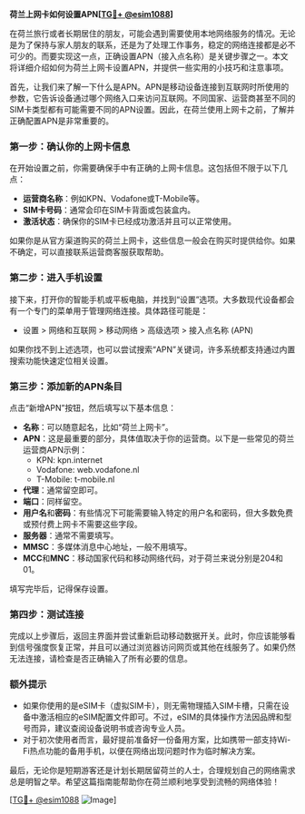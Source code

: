 **荷兰上网卡如何设置APN[[TG💪+ @esim1088](https://t.me/s/esim1088)]**

在荷兰旅行或者长期居住的朋友，可能会遇到需要使用本地网络服务的情况。无论是为了保持与家人朋友的联系，还是为了处理工作事务，稳定的网络连接都是必不可少的。而要实现这一点，正确设置APN（接入点名称）是关键步骤之一。本文将详细介绍如何为荷兰上网卡设置APN，并提供一些实用的小技巧和注意事项。

首先，让我们来了解一下什么是APN。APN是移动设备连接到互联网时所使用的参数，它告诉设备通过哪个网络入口来访问互联网。不同国家、运营商甚至不同的SIM卡类型都有可能需要不同的APN设置。因此，在荷兰使用上网卡之前，了解并正确配置APN是非常重要的。

### **第一步：确认你的上网卡信息**
在开始设置之前，你需要确保手中有正确的上网卡信息。这包括但不限于以下几点：
- **运营商名称**：例如KPN、Vodafone或T-Mobile等。
- **SIM卡号码**：通常会印在SIM卡背面或包装盒内。
- **激活状态**：确保你的SIM卡已经成功激活并且可以正常使用。

如果你是从官方渠道购买的荷兰上网卡，这些信息一般会在购买时提供给你。如果不确定，可以直接联系运营商客服获取帮助。

### **第二步：进入手机设置**
接下来，打开你的智能手机或平板电脑，并找到“设置”选项。大多数现代设备都会有一个专门的菜单用于管理网络连接。具体路径可能是：
- 设置 > 网络和互联网 > 移动网络 > 高级选项 > 接入点名称 (APN)

如果你找不到上述选项，也可以尝试搜索“APN”关键词，许多系统都支持通过内置搜索功能快速定位相关设置。

### **第三步：添加新的APN条目**
点击“新增APN”按钮，然后填写以下基本信息：
- **名称**：可以随意起名，比如“荷兰上网卡”。
- **APN**：这是最重要的部分，具体值取决于你的运营商。以下是一些常见的荷兰运营商APN示例：
  - KPN: kpn.internet
  - Vodafone: web.vodafone.nl
  - T-Mobile: t-mobile.nl
- **代理**：通常留空即可。
- **端口**：同样留空。
- **用户名**和**密码**：有些情况下可能需要输入特定的用户名和密码，但大多数免费或预付费上网卡不需要这些字段。
- **服务器**：通常不需要填写。
- **MMSC**：多媒体消息中心地址，一般不用填写。
- **MCC**和**MNC**：移动国家代码和移动网络代码，对于荷兰来说分别是204和01。

填写完毕后，记得保存设置。

### **第四步：测试连接**
完成以上步骤后，返回主界面并尝试重新启动移动数据开关。此时，你应该能够看到信号强度恢复正常，并且可以通过浏览器访问网页或其他在线服务了。如果仍然无法连接，请检查是否正确输入了所有必要的信息。

### **额外提示**
- 如果你使用的是eSIM卡（虚拟SIM卡），则无需物理插入SIM卡槽，只需在设备中激活相应的eSIM配置文件即可。不过，eSIM的具体操作方法因品牌和型号而异，建议查阅设备说明书或咨询专业人员。
- 对于初次使用者而言，最好提前准备好一份备用方案，比如携带一部支持Wi-Fi热点功能的备用手机，以便在网络出现问题时作为临时解决方案。

最后，无论你是短期游客还是计划长期居留荷兰的人士，合理规划自己的网络需求总是明智之举。希望这篇指南能帮助你在荷兰顺利地享受到流畅的网络体验！

[[TG💪+ @esim1088](https://t.me/s/esim1088) ![Image](https://i.postimg.cc/4NQfJmqS/Snipaste-2025-05-13-00-14-12.png)]